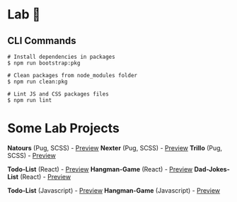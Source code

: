 # Lab 🧪

## CLI Commands

```shell
# Install dependencies in packages
$ npm run bootstrap:pkg

# Clean packages from node_modules folder
$ npm run clean:pkg

# Lint JS and CSS packages files
$ npm run lint
```

# Some Lab Projects

**Natours** (Pug, SCSS) - [Preview](https://sass-natours.netlify.com)
**Nexter** (Pug, SCSS) - [Preview](https://sass-nexter.netlify.com)
**Trillo** (Pug, SCSS) - [Preview](https://sass-trillo.netlify.com)

**Todo-List** (React) - [Preview](https://rc-todolist.netlify.com)
**Hangman-Game** (React) - [Preview](https://rc-hangman-game.netlify.com)
**Dad-Jokes-List** (React) - [Preview](https://rc-dad-jokes.netlify.com)

**Todo-List** (Javascript) - [Preview](https://js-todos-app.netlify.com)
**Hangman-Game** (Javascript) - [Preview](https://js-hangman-game.netlify.com)
